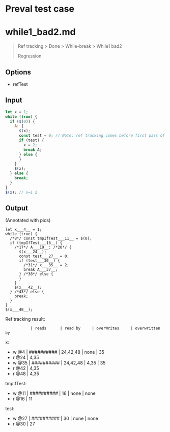 # Preval test case

# while1_bad2.md

> Ref tracking > Done > While-break > While1 bad2
>
> Regression

## Options

- refTest

## Input

`````js filename=intro
let x = 1;
while (true) {
  if ($(0)) {
    A: {
      $(x);
      const test = 0; // Note: ref tracking comes before first pass of value tracking
      if (test) {
        x = 2;
        break A;
      } else {
      }
    }
    $(x);
  } else {
    break;
  }
}
$(x); // x=1 2
`````

## Output

(Annotated with pids)

`````filename=intro
let x___4__ = 1;
while (true) {
  /*8*/ const tmpIfTest___11__ = $(0);
  if (tmpIfTest___16__) {
    /*17*/ A___19__: /*20*/ {
      $(x___24__);
      const test___27__ = 0;
      if (test___30__) {
        /*31*/ x___35__ = 2;
        break A___37__;
      } /*38*/ else {
      }
    }
    $(x___42__);
  } /*43*/ else {
    break;
  }
}
$(x___48__);
`````

Ref tracking result:

               | reads      | read by     | overWrites     | overwritten by
x:
  - w @4       | ########## | 24,42,48    | none           | 35
  - r @24      | 4,35
  - w @35      | ########## | 24,42,48    | 4,35           | 35
  - r @42      | 4,35
  - r @48      | 4,35

tmpIfTest:
  - w @11      | ########## | 16          | none           | none
  - r @16      | 11

test:
  - w @27      | ########## | 30          | none           | none
  - r @30      | 27
